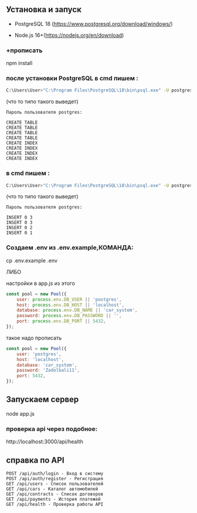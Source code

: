 ## Установка и запуск

- PostgreSQL 18 (https://www.postgresql.org/download/windows/)

- Node.js 16+(https://nodejs.org/en/download)
### +прописать
npm install

### после установки PostgreSQL в cmd пишем :
```bash
C:\Users\User>"C:\Program Files\PostgreSQL\18\bin\psql.exe" -U postgres -d car_system -f "C:\Users\User\source\repos\ExpressProject1\database_schema.sql"
```

(что то типо такого выведет)
```
Пароль пользователя postgres:

CREATE TABLE
CREATE TABLE
CREATE TABLE
CREATE TABLE
CREATE INDEX
CREATE INDEX
CREATE INDEX
CREATE INDEX
```

### в cmd пишем :
```bash
C:\Users\User>"C:\Program Files\PostgreSQL\18\bin\psql.exe" -U postgres -d car_system -f "C:\Users\User\source\repos\ExpressProject1\sample_data.sql"
```

(что то типо такого выведет)
```
Пароль пользователя postgres:

INSERT 0 3
INSERT 0 3
INSERT 0 2
INSERT 0 1
```


### Создаем .env из .env.example,КОМАНДА: 
cp .env.example .env

ЛИБО

настройки в app.js из этого
```javascript
const pool = new Pool({
    user: process.env.DB_USER || 'postgres',
    host: process.env.DB_HOST || 'localhost',
    database: process.env.DB_NAME || 'car_system',
    password: process.env.DB_PASSWORD || '',
    port: process.env.DB_PORT || 5432,
});
```

такое надо прописать
```javascript
const pool = new Pool({
    user: 'postgres',
    host: 'localhost',
    database: 'car_system',
    password: 'Zadolbali11',
    port: 5432,
});
```



## Запускаем сервер
node app.js



### проверка api через подобное: 
http://localhost:3000/api/health

## справка по API
```
POST /api/auth/login - Вход в систему
POST /api/auth/register - Регистрация
GET /api/users - Список пользователей
GET /api/cars - Каталог автомобилей
GET /api/contracts - Список договоров
GET /api/payments - История платежей
GET /api/health - Проверка работы API
```








